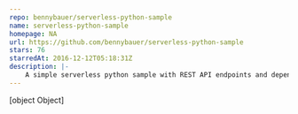 ```yaml
---
repo: bennybauer/serverless-python-sample
name: serverless-python-sample
homepage: NA
url: https://github.com/bennybauer/serverless-python-sample
stars: 76
starredAt: 2016-12-12T05:18:31Z
description: |-
    A simple serverless python sample with REST API endpoints and dependencies
---
```


[object Object]
